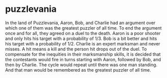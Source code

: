 # puzzlevania
In the land of Puzzlevania, Aaron, Bob, and Charlie had an argument over which one of them was the greatest puzzler of all time. 
To end the argument once and for all, they agreed on a duel to the death. Aaron is a poor shooter and only hits his target with a probability of 1/3. 
Bob is a bit better and hits his target with a probability of 1/2. Charlie is an expert marksman and never misses. 
A hit means a kill and the person hit drops out of the duel. 
To compensate for the inequities in their marksmanship skills, it is decided that the contestants would fire in turns starting with Aaron, followed by Bob, and then by Charlie.
The cycle would repeat until there was one man standing. And that man would be remembered as the greatest puzzler of all time.
